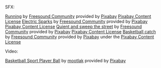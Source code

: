 SFX:

[Running][1] by [Freesound Community][2] provided by [Pixabay][3] [Pixabay Content License][7]
[Electric Sparks][4] by [Freesound Community][2] provided by [Pixabay][3] [Pixabay Content License][7]
[Quient and sweep the street][5] by [Freesound Community][2] provided by [Pixabay][3] [Pixabay Content License][7]
[Basketball catch][5] by [Freesound Community][2] provided by [Pixabay][3] under the [Pixabay Content License][7]

Video:

[Basketball Sport Player Ball][8] by [mootlak][9] provided by [Pixabay][3]

[1]: https://pixabay.com/sound-effects/running-6358/ontent=6358
[2]: https://pixabay.com/users/freesound_community-46691455/
[3]: https://pixabay.com/
[4]: https://pixabay.com/sound-effects/electric-sparks-6130/
[5]: https://pixabay.com/es/sound-effects/quiet-and-sweep-the-street-26309/
[6]: https://pixabay.com/sound-effects/basketball-catch-68773/
[7]: https://pixabay.com/service/license-summary/
[8]: https://pixabay.com/videos/basketball-sport-player-ball-43593/
[9]: https://pixabay.com/users/mootlak-10971248/